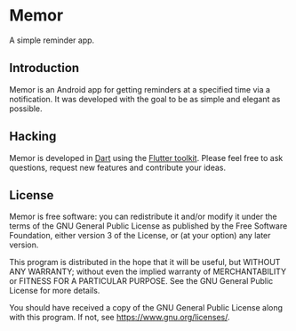 # Memor

A simple reminder app.

## Introduction

Memor is an Android app for getting reminders at a specified time via a
notification. It was developed with the goal to be as simple and elegant as
possible.

## Hacking

Memor is developed in [Dart](https://dart.dev) using the
[Flutter toolkit](https://flutter.dev). Please feel free to ask questions,
request new features and contribute your ideas.

## License

Memor is free software: you can redistribute it and/or modify it under the
terms of the GNU General Public License as published by the Free Software
Foundation, either version 3 of the License, or (at your option) any later
version.

This program is distributed in the hope that it will be useful, but WITHOUT ANY
WARRANTY; without even the implied warranty of MERCHANTABILITY or FITNESS FOR A
PARTICULAR PURPOSE. See the GNU General Public License for more details.

You should have received a copy of the GNU General Public License along with
this program.  If not, see <https://www.gnu.org/licenses/>.